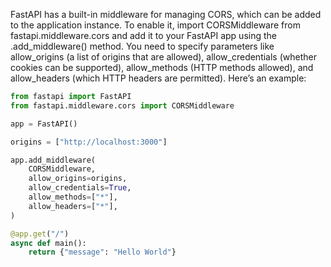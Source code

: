 FastAPI has a built-in middleware for managing CORS, which can be added to the application instance. To enable it, import CORSMiddleware from fastapi.middleware.cors and add it to your FastAPI app using the .add_middleware() method. You need to specify parameters like allow_origins (a list of origins that are allowed), allow_credentials (whether cookies can be supported), allow_methods (HTTP methods allowed), and allow_headers (which HTTP headers are permitted). Here’s an example:

```python
from fastapi import FastAPI
from fastapi.middleware.cors import CORSMiddleware

app = FastAPI()

origins = ["http://localhost:3000"]

app.add_middleware(
    CORSMiddleware,
    allow_origins=origins,
    allow_credentials=True,
    allow_methods=["*"],
    allow_headers=["*"],
)

@app.get("/")
async def main():
    return {"message": "Hello World"}
```
